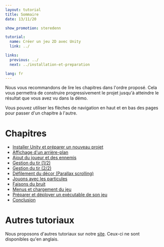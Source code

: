 ```yaml
---
layout: tutorial
title: Sommaire
date: 13/11/20

show_promotion: steredenn

tutorial:
  name: Créer un jeu 2D avec Unity
  link: ../

links:
  previous: ../
  next: ../installation-et-preparation

lang: fr
---
```


Nous vous recommandons de lire les chapitres dans l'ordre proposé. Cela vous permettra de construire progressivement le projet jusqu'à atteindre le résultat que vous avez vu dans la démo.

Vous pouvez utiliser les flèches de navigation en haut et en bas des pages pour passer d'un chapitre à l'autre.

# Chapitres

- [Installer Unity et préparer un nouveau projet](../installation-et-preparation)
- [Affichage d'un arrière-plan](../arriere-plan-et-camera)
- [Ajout du joueur et des ennemis](../ajout-du-joueur-et-des-ennemis)
- [Gestion du tir (1/2)](../gestion-du-tir-1)
- [Gestion du tir (2/2)](../gestion-du-tir-2)
- [Défilement du décor (Parallax scrolling)](../parallax-scrolling)
- [Jouons avec les particules](../particules)
- [Faisons du bruit](../sons-et-musiques)
- [Menus et chargement du jeu](../menus)
- [Préparer et déployer un exécutable de son jeu](../release)
- [Conclusion](../conclusion)

# Autres tutoriaux

Nous proposons d'autres tutoriaux sur notre [site](/tutorials). Ceux-ci ne sont disponibles qu'en anglais.
